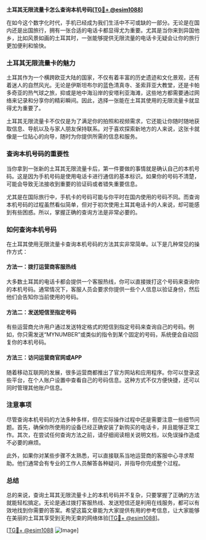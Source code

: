 **土耳其无限流量卡怎么查询本机号码[[TG💪+ @esim1088](https://t.me/s/esim1088)]**

在如今这个数字化时代，手机已经成为我们生活中不可或缺的一部分。无论是在国内还是出国旅行，拥有一张合适的电话卡都显得尤为重要。尤其是当你来到异国他乡，比如风景如画的土耳其时，一张能够提供无限流量的电话卡无疑会让你的旅行更加便利和愉快。

### 土耳其无限流量卡的魅力

土耳其作为一个横跨欧亚大陆的国家，不仅有着丰富的历史遗迹和文化景观，还有着迷人的自然风光。无论是伊斯坦布尔的蓝色清真寺、圣索菲亚大教堂，还是卡帕多奇亚的热气球之旅，抑或是地中海沿岸的安塔利亚海滩，这些地方都需要通过网络来记录和分享你的精彩瞬间。因此，选择一张能在土耳其使用的无限流量卡就显得尤为重要了。

土耳其无限流量卡不仅仅是为了满足你的拍照和视频需求，它还能让你随时随地获取信息、导航以及与家人朋友保持联系。对于喜欢探索新地方的人来说，这张卡就像是一位贴心的向导，随时为你提供所需的信息和服务。

### 查询本机号码的重要性

当你拿到一张新的土耳其无限流量卡后，第一件要做的事情就是确认自己的本机号码。这是因为手机号码是使用电话卡进行通信的基本标识。如果你的号码不清楚，可能会导致无法接收到重要的验证码或者错失重要信息。

尤其是在国际旅行中，手机卡的号码可能与你平时在国内使用的号码不同。而查询本机号码的过程虽然看似简单，但对于初次使用土耳其电话卡的人来说，却可能感到有些困惑。所以，掌握正确的查询方法是非常必要的。

### 如何查询本机号码

在土耳其使用无限流量卡查询本机号码的方法其实非常简单。以下是几种常见的操作方式：

#### 方法一：拨打运营商客服热线

大多数土耳其的电话卡都会提供一个客服热线，你可以直接拨打这个号码来查询你的本机号码。通常情况下，客服人员会要求你提供一些个人信息以验证身份，然后他们会告知你当前使用的号码。

#### 方法二：发送短信至指定号码

有些运营商允许用户通过发送特定格式的短信到指定号码来查询自己的号码。例如，你只需发送“MYNUMBER”或类似的指令到某个固定的号码，系统便会自动回复你的本机号码。

#### 方法三：访问运营商官网或APP

随着移动互联网的发展，很多运营商都推出了官方网站和应用程序。你可以登录这些平台，在个人账户设置中查看自己的号码信息。这种方式不仅方便快捷，还可以同时管理其他账户信息。

### 注意事项

尽管查询本机号码的方法多种多样，但在实际操作过程中还是需要注意一些细节问题。首先，确保你所使用的设备已经正确安装了新购买的电话卡，并且能够正常工作。其次，在尝试任何查询方法之前，请仔细阅读相关说明文档，以免误操作造成不必要的麻烦。

此外，如果你对某些步骤不太熟悉，可以直接联系当地运营商的客服中心寻求帮助。他们通常会有专业的工作人员解答各种疑问，并指导你完成整个过程。

### 总结

总的来说，查询土耳其无限流量卡上的本机号码并不复杂，只要掌握了正确的方法就能轻松搞定。无论是通过拨打客服热线、发送短信还是利用在线服务，都可以有效地找到你需要的答案。希望这篇文章能为大家提供有用的参考信息，让大家能够在美丽的土耳其享受到无拘无束的网络体验[[TG💪+ @esim1088](https://t.me/s/esim1088)]。

[[TG💪+ @esim1088](https://t.me/s/esim1088) ![Image](https://i.postimg.cc/4NQfJmqS/Snipaste-2025-05-13-00-14-12.png)]